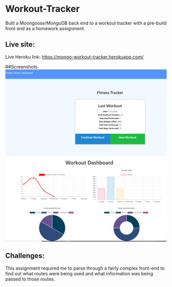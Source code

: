 # Workout-Tracker
Built a Moongoose/MongoDB back end to a workout tracker with a pre-build front end as a homework assignment.  

## Live site: 
Live Heroku link: https://mongo-workout-tracker.herokuapp.com/ 

##Screenshots
![Main View](./assets/workout-tracker-1.png)
![Stats Page](./assets/workout-tracker-2.png)

## Challenges: 
This assignment required me to parse through a fairly complex front-end to find out what routes were being used and what information was 
being passed to those routes. 

